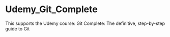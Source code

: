 # Udemy_Git_Complete
This supports the Udemy course: Git Complete: The definitive, step-by-step guide to Git
